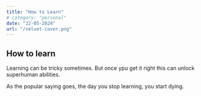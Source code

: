 ```yaml
---
title: "How to Learn"
# category: "personal"
date: "22-05-2024"
url: "/velvet-cover.png"
---
```


## How to learn

Learning can be tricky sometimes. But once ypu get it right this can unlock superhuman abilities.

As the popular saying goes, the day you stop learning, you start dying.
